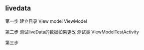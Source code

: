  ## livedata
  
  第一步 建立目录
  View  model ViewModel
  
  第二步 测试liveData的数据如果更改
  测试类 ViewModelTestActivity
  
  第三步 